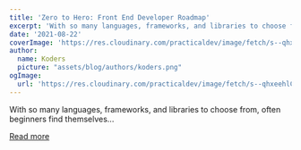 ```yaml
---
title: 'Zero to Hero: Front End Developer Roadmap'
excerpt: 'With so many languages, frameworks, and libraries to choose from, often beginners find themselves...'
date: '2021-08-22'
coverImage: 'https://res.cloudinary.com/practicaldev/image/fetch/s--qhxeehlC--/c_imagga_scale,f_auto,fl_progressive,h_420,q_auto,w_1000/https://dev-to-uploads.s3.amazonaws.com/uploads/articles/eiyjhgi8pm6wymhaoy0q.png'
author:
  name: Koders
  picture: "assets/blog/authors/koders.png"
ogImage:
  url: 'https://res.cloudinary.com/practicaldev/image/fetch/s--qhxeehlC--/c_imagga_scale,f_auto,fl_progressive,h_420,q_auto,w_1000/https://dev-to-uploads.s3.amazonaws.com/uploads/articles/eiyjhgi8pm6wymhaoy0q.png'
---
```


With so many languages, frameworks, and libraries to choose from, often beginners find themselves...

[Read more](https://dev.to/ruppysuppy/front-end-developer-roadmap-zero-to-hero-4pkf)
